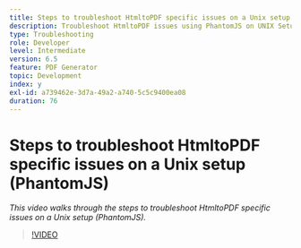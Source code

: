 ```yaml
---
title: Steps to troubleshoot HtmltoPDF specific issues on a Unix setup (PhantomJS)
description: Troubleshoot HtmltoPDF issues using PhantomJS on UNIX Setup.
type: Troubleshooting
role: Developer
level: Intermediate
version: 6.5
feature: PDF Generator
topic: Development
index: y
exl-id: a739462e-3d7a-49a2-a740-5c5c9400ea08
duration: 76
---
```

# Steps to troubleshoot HtmltoPDF specific issues on a Unix setup (PhantomJS)

*This video walks through the steps to troubleshoot HtmltoPDF specific issues on a Unix setup (PhantomJS).*

>[!VIDEO](https://video.tv.adobe.com/v/335546?quality=12&learn=on)
